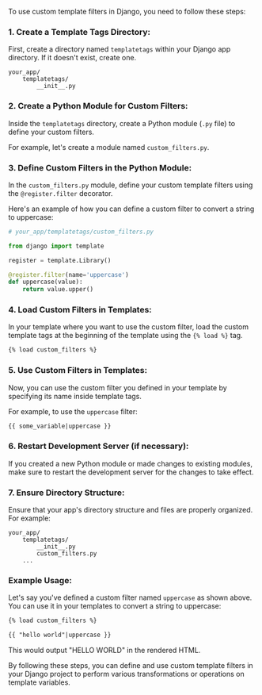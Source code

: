 To use custom template filters in Django, you need to follow these steps:

### 1. Create a Template Tags Directory:

First, create a directory named `templatetags` within your Django app directory. If it doesn't exist, create one.

```plaintext
your_app/
    templatetags/
        __init__.py
```

### 2. Create a Python Module for Custom Filters:

Inside the `templatetags` directory, create a Python module (`.py` file) to define your custom filters.

For example, let's create a module named `custom_filters.py`.

### 3. Define Custom Filters in the Python Module:

In the `custom_filters.py` module, define your custom template filters using the `@register.filter` decorator.

Here's an example of how you can define a custom filter to convert a string to uppercase:

```python
# your_app/templatetags/custom_filters.py

from django import template

register = template.Library()

@register.filter(name='uppercase')
def uppercase(value):
    return value.upper()
```

### 4. Load Custom Filters in Templates:

In your template where you want to use the custom filter, load the custom template tags at the beginning of the template using the `{% load %}` tag.

```html
{% load custom_filters %}
```

### 5. Use Custom Filters in Templates:

Now, you can use the custom filter you defined in your template by specifying its name inside template tags.

For example, to use the `uppercase` filter:

```html
{{ some_variable|uppercase }}
```

### 6. Restart Development Server (if necessary):

If you created a new Python module or made changes to existing modules, make sure to restart the development server for the changes to take effect.

### 7. Ensure Directory Structure:

Ensure that your app's directory structure and files are properly organized. For example:

```plaintext
your_app/
    templatetags/
        __init__.py
        custom_filters.py
    ...
```

### Example Usage:

Let's say you've defined a custom filter named `uppercase` as shown above. You can use it in your templates to convert a string to uppercase:

```html
{% load custom_filters %}

{{ "hello world"|uppercase }}
```

This would output "HELLO WORLD" in the rendered HTML.

By following these steps, you can define and use custom template filters in your Django project to perform various transformations or operations on template variables.